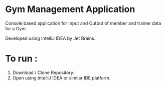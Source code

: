 # Gym Management Application
Console based application for Input and Output of member and trainer data for a Gym

Developed using IntelliJ IDEA by Jet Brains.

# To run :
   1. Download / Clone Repository.
   2. Open using IntelliJ IDEA or similar IDE platform.
